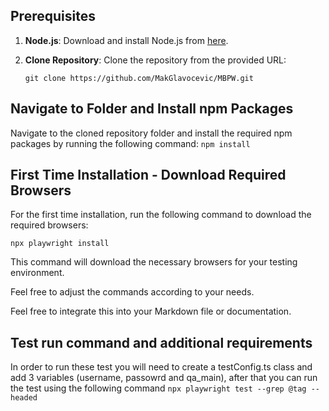 ## Prerequisites
1. **Node.js**: Download and install Node.js from [here](https://nodejs.org/en/download/).
   
2. **Clone Repository**: Clone the repository from the provided URL:
   ```
   git clone https://github.com/MakGlavocevic/MBPW.git
   ```

## Navigate to Folder and Install npm Packages
Navigate to the cloned repository folder and install the required npm packages by running the following command:
    ```
    npm install
    ```
    
## First Time Installation - Download Required Browsers

For the first time installation, run the following command to download the required browsers:
   ```
   npx playwright install
   ```

This command will download the necessary browsers for your testing environment.

Feel free to adjust the commands according to your needs.

Feel free to integrate this into your Markdown file or documentation.

## Test run command and additional requirements
In order to run these test you will need to create a testConfig.ts class and add 3 variables (username, passowrd and qa_main), after that you can run the test using the following command
    ```
    npx playwright test --grep @tag --headed
    ```